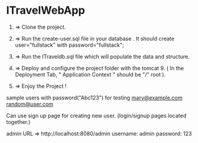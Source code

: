 # ITravelWebApp

1.  => Clone the project.

2.  => Run the create-user.sql file in your database . It should create user="fullstack" with password="fullstack"; 

3.  => Run the ITraveldb.sql file which will populate the data and structure. 

4.  => Deploy and configure the project folder with the tomcat 9. ( In the Deployment Tab, " Application Context " should be "/" root ).

5.  => Enjoy the Project !

sample users with password("Abc123") for testing
  mary@example.com
  random@user.com

Can use sign up page for creating new user. (login/signup pages located together.)

admin URL => http://localhost:8080/admin
username: admin
password: 123


